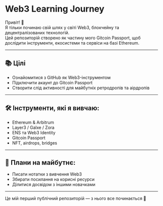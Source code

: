 # Web3 Learning Journey

Привіт! 👋  
Я тільки починаю свій шлях у світі Web3, блокчейну та децентралізованих технологій.  
Цей репозиторій створено як частину мого Gitcoin Passport, щоб дослідити інструменти, екосистеми та сервіси на базі Ethereum.

---

## 📚 Цілі

- Ознайомитися з GitHub як Web3-інструментом
- Підключити акаунт до Gitcoin Passport
- Створити слід активності для майбутніх ретродропів та аірдропів

---

## 🛠 Інструменти, які я вивчаю:

- Ethereum & Arbitrum
- Layer3 / Galxe / Zora
- ENS та Web3 Identity
- Gitcoin Passport
- NFT, airdrops, bridges

---

## 🧠 Плани на майбутнє:

- Писати нотатки з вивчення Web3
- Збирати посилання на корисні ресурси
- Ділитися досвідом з іншими новачками

---

Це мій перший публічний репозиторій — з нього все починається 🚀
